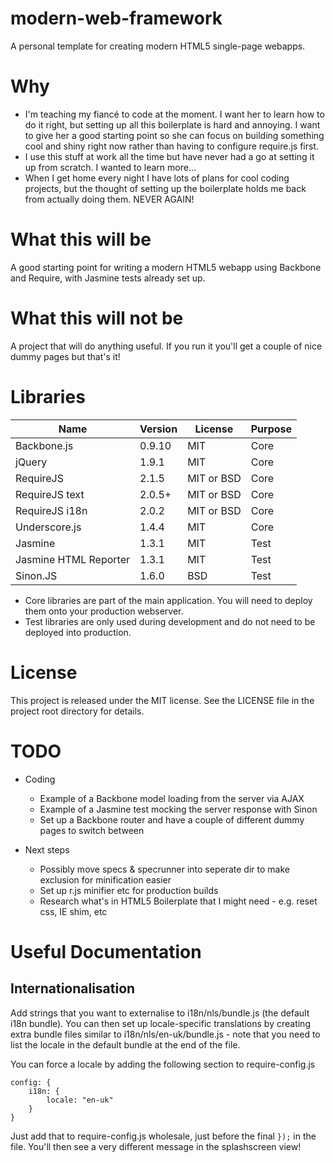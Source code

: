 modern-web-framework
====================

A personal template for creating modern HTML5 single-page webapps.


Why
===

* I'm teaching my fiancé to code at the moment.  I want her to learn how to do it right,
but setting up all this boilerplate is hard and annoying.  I want to give her a good starting point so she can focus
on building something cool and shiny right now rather than having to configure require.js first.
* I use this stuff at work all the time but have never had a go at setting it up from scratch.  I wanted to learn more...
* When I get home every night I have lots of plans for cool coding projects, but the thought of
setting up the boilerplate holds me back from actually doing them.  NEVER AGAIN!

What this will be
=================
A good starting point for writing a modern HTML5 webapp using Backbone and Require, with Jasmine tests already set up.

What this will not be
=====================
A project that will do anything useful.  If you run it you'll get a couple of nice dummy pages but that's it!

Libraries
=========
| Name                  | Version | License    | Purpose |
|-----------------------|---------|------------|---------|
| Backbone.js           | 0.9.10  | MIT        | Core    |
| jQuery                | 1.9.1   | MIT        | Core    |
| RequireJS             | 2.1.5   | MIT or BSD | Core    |
| RequireJS text        | 2.0.5+  | MIT or BSD | Core    |
| RequireJS i18n        | 2.0.2   | MIT or BSD | Core    |
| Underscore.js         | 1.4.4   | MIT        | Core    |
| Jasmine               | 1.3.1   | MIT        | Test    |
| Jasmine HTML Reporter | 1.3.1   | MIT        | Test    |
| Sinon.JS              | 1.6.0   | BSD        | Test    |

* Core libraries are part of the main application.  You will need to deploy them onto your production webserver.
* Test libraries are only used during development and do not need to be deployed into production.

License
=======
This project is released under the MIT license.  See the LICENSE file in the project root directory for details.


TODO
====
* Coding
	* Example of a Backbone model loading from the server via AJAX
	* Example of a Jasmine test mocking the server response with Sinon
	* Set up a Backbone router and have a couple of different dummy pages to switch between

* Next steps
	* Possibly move specs & specrunner into seperate dir to make exclusion for minification easier
	* Set up r.js minifier etc for production builds
	* Research what's in HTML5 Boilerplate that I might need - e.g. reset css, IE shim, etc


Useful Documentation
====================

Internationalisation
--------------------

Add strings that you want to externalise to i18n/nls/bundle.js (the default i18n bundle). You can then set up
locale-specific translations by creating extra bundle files similar to i18n/nls/en-uk/bundle.js - note that you need to
list the locale in the default bundle at the end of the file.

You can force a locale by adding the following section to require-config.js

	config: {
		i18n: {
			locale: "en-uk"
		}
	}

Just add that to require-config.js wholesale, just before the final `});` in the file.  You'll then see a very different
 message in the splashscreen view!
